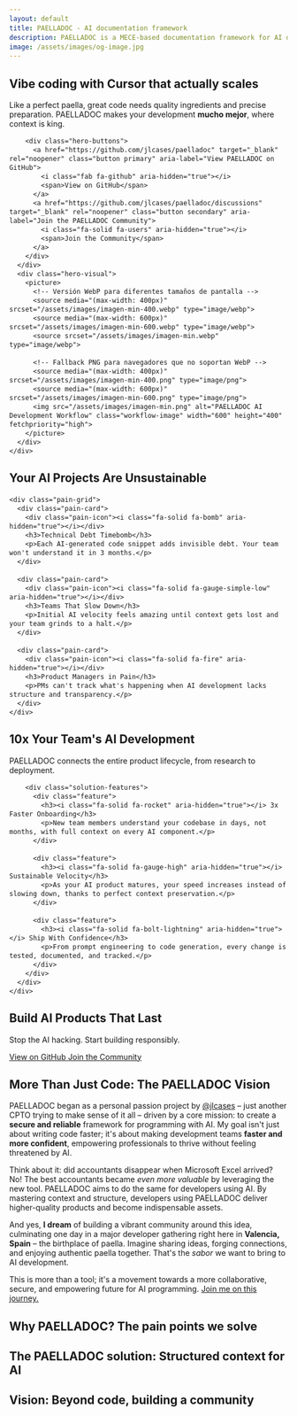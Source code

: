 ```yaml
---
layout: default
title: PAELLADOC - AI documentation framework
description: PAELLADOC is a MECE-based documentation framework for AI development teams that solves the context loss problem.
image: /assets/images/og-image.jpg
---
```


<section class="hero paella-hero" id="lcp-container" aria-labelledby="lcp-target">
  <div class="container">
    <div class="hero-content">
      <div class="hero-text">
        <h1 id="lcp-target" fetchpriority="high">Vibe coding <span class="highlight">with Cursor</span> that <span class="highlight">actually&nbsp;scales</span></h1>
        <p class="hero-value-prop">Like a perfect paella, great code needs quality ingredients and precise preparation. PAELLADOC makes your development <strong>mucho mejor</strong>, where context is king.</p>
        
        <div class="hero-buttons">
          <a href="https://github.com/jlcases/paelladoc" target="_blank" rel="noopener" class="button primary" aria-label="View PAELLADOC on GitHub">
            <i class="fab fa-github" aria-hidden="true"></i>
            <span>View on GitHub</span>
          </a>
          <a href="https://github.com/jlcases/paelladoc/discussions" target="_blank" rel="noopener" class="button secondary" aria-label="Join the PAELLADOC Community">
            <i class="fa-solid fa-users" aria-hidden="true"></i>
            <span>Join the Community</span>
          </a>
        </div>
      </div>
      <div class="hero-visual">
        <picture>
          <!-- Versión WebP para diferentes tamaños de pantalla -->
          <source media="(max-width: 400px)" srcset="/assets/images/imagen-min-400.webp" type="image/webp">
          <source media="(max-width: 600px)" srcset="/assets/images/imagen-min-600.webp" type="image/webp">
          <source srcset="/assets/images/imagen-min.webp" type="image/webp">
          
          <!-- Fallback PNG para navegadores que no soportan WebP -->
          <source media="(max-width: 400px)" srcset="/assets/images/imagen-min-400.png" type="image/png">
          <source media="(max-width: 600px)" srcset="/assets/images/imagen-min-600.png" type="image/png">
          <img src="/assets/images/imagen-min.png" alt="PAELLADOC AI Development Workflow" class="workflow-image" width="600" height="400" fetchpriority="high">
        </picture>
      </div>
    </div>
  </div>
</section>

<section class="pain-points" aria-labelledby="pain-points-heading">
  <div class="container">
    <h2 id="pain-points-heading">Your AI Projects Are <span>Unsustainable</span></h2>
    
    <div class="pain-grid">
      <div class="pain-card">
        <div class="pain-icon"><i class="fa-solid fa-bomb" aria-hidden="true"></i></div>
        <h3>Technical Debt Timebomb</h3>
        <p>Each AI-generated code snippet adds invisible debt. Your team won't understand it in 3 months.</p>
      </div>
      
      <div class="pain-card">
        <div class="pain-icon"><i class="fa-solid fa-gauge-simple-low" aria-hidden="true"></i></div>
        <h3>Teams That Slow Down</h3>
        <p>Initial AI velocity feels amazing until context gets lost and your team grinds to a halt.</p>
      </div>
      
      <div class="pain-card">
        <div class="pain-icon"><i class="fa-solid fa-fire" aria-hidden="true"></i></div>
        <h3>Product Managers in Pain</h3>
        <p>PMs can't track what's happening when AI development lacks structure and transparency.</p>
      </div>
    </div>
  </div>
</section>

<section class="solution" aria-labelledby="solution-heading">
  <div class="container">
    <div class="solution-content">
      <div class="solution-text">
        <h2 id="solution-heading"><span>10x</span> Your Team's AI Development</h2>
        <p class="solution-lead">PAELLADOC connects the entire product lifecycle, from research to deployment.</p>
        
        <div class="solution-features">
          <div class="feature">
            <h3><i class="fa-solid fa-rocket" aria-hidden="true"></i> 3x Faster Onboarding</h3>
            <p>New team members understand your codebase in days, not months, with full context on every AI component.</p>
          </div>
          
          <div class="feature">
            <h3><i class="fa-solid fa-gauge-high" aria-hidden="true"></i> Sustainable Velocity</h3>
            <p>As your AI product matures, your speed increases instead of slowing down, thanks to perfect context preservation.</p>
          </div>
          
          <div class="feature">
            <h3><i class="fa-solid fa-bolt-lightning" aria-hidden="true"></i> Ship With Confidence</h3>
            <p>From prompt engineering to code generation, every change is tested, documented, and tracked.</p>
          </div>
        </div>
      </div>
    </div>
  </div>
</section>

<section class="cta-section" aria-labelledby="cta-heading">
  <div class="container">
    <div class="cta-content">
      <h2 id="cta-heading">Build AI Products That <span>Last</span></h2>
      <p>Stop the AI hacking. Start building responsibly.</p>
      <div class="cta-buttons">
        <a href="https://github.com/jlcases/paelladoc" target="_blank" rel="noopener" class="button primary" aria-label="View PAELLADOC on GitHub">
          <i class="fa-brands fa-github" aria-hidden="true"></i>
          <span>View on GitHub</span>
        </a>
        <a href="https://github.com/jlcases/paelladoc/discussions" target="_blank" rel="noopener" class="button secondary" aria-label="Join the PAELLADOC Community Discussions">
          <i class="fa-solid fa-comments" aria-hidden="true"></i>
          <span>Join the Community</span>
        </a>
      </div>
    </div>
  </div>
</section>

<section class="vision-section section" aria-labelledby="vision-heading">
  <div class="container">
    <h2 id="vision-heading">More Than Just Code: The <span class="highlight">PAELLADOC Vision</span></h2>
    <div class="vision-content">
      <div class="vision-text">
        <p>PAELLADOC began as a personal passion project by <a href="https://github.com/jlcases" target="_blank" rel="noopener">@jlcases</a> – just another CPTO trying to make sense of it all – driven by a core mission: to create a <strong>secure and reliable</strong> framework for programming with AI. My goal isn't just about writing code faster; it's about making development teams <strong>faster and more confident</strong>, empowering professionals to thrive without feeling threatened by AI.</p>
        <p>Think about it: did accountants disappear when Microsoft Excel arrived? No! The best accountants became <em>even more valuable</em> by leveraging the new tool. PAELLADOC aims to do the same for developers using AI. By mastering context and structure, developers using PAELLADOC deliver higher-quality products and become indispensable assets.</p>
        <p>And yes, <strong>I dream</strong> of building a vibrant community around this idea, culminating one day in a major developer gathering right here in <strong>Valencia, Spain</strong> – the birthplace of paella. Imagine sharing ideas, forging connections, and enjoying authentic paella together. That's the <em>sabor</em> we want to bring to AI development.</p>
        <p class="vision-cta">This is more than a tool; it's a movement towards a more collaborative, secure, and empowering future for AI programming. <a href="{{ "/contribute" | relative_url }}" class="highlight-link">Join me on this journey.</a></p>
      </div>
    </div>
  </div>
</section>

## Why PAELLADOC? The pain points we solve

## The PAELLADOC solution: Structured context for AI

## Vision: Beyond code, building a community

